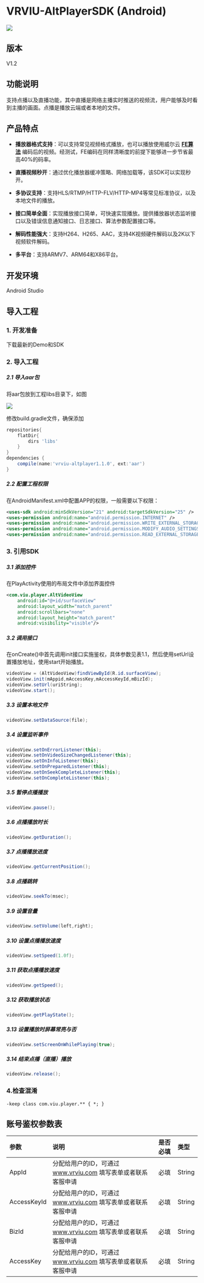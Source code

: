 # VRVIU-AltPlayerSDK (Android)

[![](https://img.shields.io/badge/Powered%20by-vrviu.com-brightgreen.svg)](https://vrviu.com)

## 版本
V1.2

## 功能说明
支持点播以及直播功能，其中直播是网络主播实时推送的视频流，用户能够及时看到主播的画面。点播是播放云端或者本地的文件。

## 产品特点
* **播放器格式支持**：可以支持常见视频格式播放，也可以播放使用威尔云 [**FE算法**](https://www.vrviu.com/technology.html) 编码后的视频。经测试，FE编码在同样清晰度的前提下能够进一步节省最高40%的码率。

* **直播视频秒开**：通过优化播放器缓冲策略、网络加载等，该SDK可以实现秒开。

* **多协议支持**：支持HLS/RTMP/HTTP-FLV/HTTP-MP4等常见标准协议，以及本地文件的播放。

* **接口简单全面**：实现播放接口简单，可快速实现播放。提供播放器状态监听接口以及错误信息通知接口、日志接口、算法参数配置接口等。

* **解码性能强大**：支持H264、H265、AAC，支持4K视频硬件解码以及2K以下视频软件解码。

* **多平台**：支持ARMV7、ARM64和X86平台。

## 开发环境
Android Studio

## 导入工程
### 1. 开发准备
下载最新的Demo和SDK

### 2. 导入工程
##### 2.1 导入aar包
将aar包放到工程libs目录下，如图

![](https://github.com/vrviu-sdk/VRVIU-AltPlayer-Demo-Android/blob/master/Image/libpath.png)

修改build.gradle文件，确保添加

```gradle
repositories{
	flatDir{
		dirs 'libs'
	}
}
dependencies {
	compile(name:'vrviu-altplayer1.1.0', ext:'aar')
}
```

##### 2.2 配置工程权限
在AndroidManifest.xml中配置APP的权限，一般需要以下权限：

```xml
<uses-sdk android:minSdkVersion="21" android:targetSdkVersion="25" />
<uses-permission android:name="android.permission.INTERNET" />
<uses-permission android:name="android.permission.WRITE_EXTERNAL_STORAGE"/>
<uses-permission android:name="android.permission.MODIFY_AUDIO_SETTINGS"/>
<uses-permission android:name="android.permission.READ_EXTERNAL_STORAGE"/>
```

### 3. 引用SDK
##### 3.1 添加控件
在PlayActivity使用的布局文件中添加界面控件

```xml
<com.viu.player.AltVideoView
    android:id="@+id/surfaceView"
    android:layout_width="match_parent"
    android:scrollbars="none"
    android:layout_height="match_parent"
    android:visibility="visible"/>
```
##### 3.2 调用接口
在onCreate()中首先调用init接口实施鉴权，具体参数见表1.1，然后使用setUrl设置播放地址，使用start开始播放。

```java
videoView = (AltVideoView)findViewById(R.id.surfaceView);
videoView.init(mAppid,mAccessKey,mAccessKeyId,mBizId);
videoView.setUrl(uriString);
videoView.start();
```
##### 3.3 设置本地文件
```java
videoView.setDataSource(file);
```
##### 3.4 设置监听事件
```java
videoView.setOnErrorListener(this);
videoView.setOnVideoSizeChangedListener(this);
videoView.setOnInfoListener(this);
videoView.setOnPreparedListener(this);
videoView.setOnSeekCompleteListener(this);
videoView.setOnCompleteListener(this);
```
##### 3.5 暂停点播播放
```java
videoView.pause();
```
##### 3.6 点播播放时长
```java
videoView.getDuration();
```
##### 3.7 点播播放进度
```java
videoView.getCurrentPosition();
```
##### 3.8 点播跳转
```java
videoView.seekTo(msec);
```
##### 3.9 设置音量
```java
videoView.setVolume(left,right);
```
##### 3.10 设置点播播放速度
```java
videoView.setSpeed(1.0f);
```
##### 3.11 获取点播播放速度
```java
videoView.getSpeed();
```
##### 3.12 获取播放状态
```java
videoView.getPlayState();
```
##### 3.13 设置播放时屏幕常亮与否
```java
videoView.setScreenOnWhilePlaying(true);
```
##### 3.14 结束点播（直播）播放
```java
videoView.release();
```
### 4.检查混淆
```proguard
-keep class com.viu.player.** { *; }
```

## 账号鉴权参数表
 |参数|说明|是否必填|类型|
 |:---|:---|:---|:---|
 |AppId|分配给用户的ID，可通过 www.vrviu.com 填写表单或者联系客服申请|必填|String|
 |AccessKeyId|分配给用户的ID，可通过 www.vrviu.com 填写表单或者联系客服申请|必填|String|
 |BizId|分配给用户的ID，可通过 www.vrviu.com 填写表单或者联系客服申请|必填|String|
 |AccessKey|分配给用户的ID，可通过 www.vrviu.com 填写表单或者联系客服申请|必填|String

